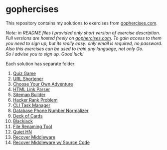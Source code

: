 # gophercises

This repository contains my solutions to exercises from [gophercises.com](https://gophercises.com/).

_Note: in README files I provided only short version of exercise description. Full versions are hosted
freely on [gophercises.com](https://gophercises.com/). To gain access to them you need to sign up,
but its really easy: only email is required, no password.  
Also this exercises can be used to train any language, not only Go.  
So I advise you to sign up. Good luck!_

Each solution has separate folder:
1. [Quiz Game](../../tree/master/01-quiz)
2. [URL Shortener](../../tree/master/02-urlshort)
3. [Choose Your Own Adventure](../../tree/master/03-cyoa)
4. [HTML Link Parser](../../tree/master/04-link)
5. [Sitemap Builder](../../tree/master/05-sitemap)
6. [Hacker Rank Problem](../../tree/master/06-hr)
7. [CLI Task Manager](../../tree/master/07-task)
8. [Database Phone Number Normalizer](../../tree/master/08-phone)
9. [Deck of Cards](../../tree/master/09-deck)
10. [Blackjack](../../tree/master/10-blackjack)
12. [File Renaming Tool](../../tree/master/12-renamer)
13. [Quiet HN](../../tree/master/13-quiet_hn)
14. [Recover Middleware](../../tree/master/14-recover)
15. [Recover Middleware w/ Source Code](../../tree/master/15-recover_chroma)
